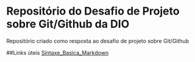# Repositório do Desafio de Projeto sobre Git/Github da DIO
Repositório criado como resposta ao desafio de projeto sobre Git/Github

##Links úteis
[Sintaxe_Basica_Markdown](https://www.markdownguide.org/basic-syntax/)
